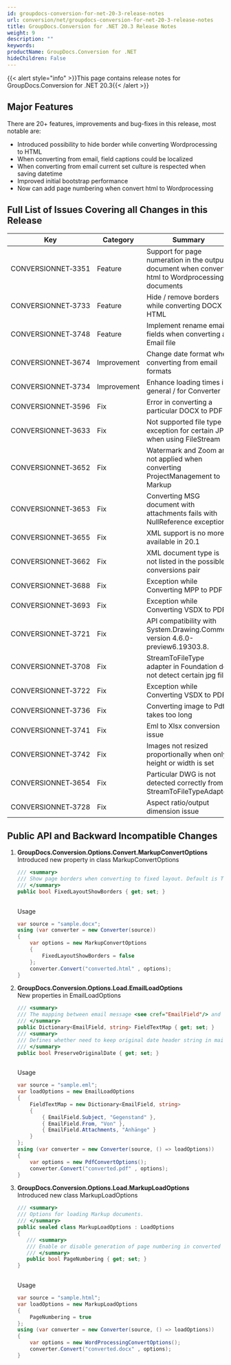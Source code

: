 ```yaml
---
id: groupdocs-conversion-for-net-20-3-release-notes
url: conversion/net/groupdocs-conversion-for-net-20-3-release-notes
title: GroupDocs.Conversion for .NET 20.3 Release Notes
weight: 9
description: ""
keywords: 
productName: GroupDocs.Conversion for .NET
hideChildren: False
---
```

{{< alert style="info" >}}This page contains release notes for GroupDocs.Conversion for .NET 20.3{{< /alert >}}

## Major Features

There are 20+ features, improvements and bug-fixes in this release, most notable are:

*   Introduced possibility to hide border while converting Wordprocessing to HTML
*   When converting from email, field captions could be localized
*   When converting from email current set culture is respected when saving datetime
*   Improved initial bootstrap performance 
*   Now can add page numbering when convert html to Wordprocessing 

## Full List of Issues Covering all Changes in this Release

| Key | Category | Summary |
| --- | --- | --- |
| CONVERSIONNET&#8209;3351 | Feature | Support for page numeration in the output document when convert html to Wordprocessing documents |
| CONVERSIONNET&#8209;3733 | Feature | Hide / remove borders while converting DOCX to HTML |
| CONVERSIONNET&#8209;3748 | Feature | Implement rename email fields when converting an Email file |
| CONVERSIONNET&#8209;3674 | Improvement | Change date format when converting from email formats |
| CONVERSIONNET&#8209;3734 | Improvement | Enhance loading times in general / for Converter |
| CONVERSIONNET&#8209;3596 | Fix | Error in converting a particular DOCX to PDF |
| CONVERSIONNET&#8209;3633 | Fix | Not supported file type exception for certain JPG when using FileStream |
| CONVERSIONNET&#8209;3652 | Fix | Watermark and Zoom are not applied when converting ProjectManagement to Markup |
| CONVERSIONNET&#8209;3653 | Fix | Converting MSG document with attachments fails with NullReference exception |
| CONVERSIONNET&#8209;3655 | Fix | XML support is no more available in 20.1 |
| CONVERSIONNET&#8209;3662 | Fix | XML document type is not listed in the possible conversions pair |
| CONVERSIONNET&#8209;3688 | Fix | Exception while Converting MPP to PDF |
| CONVERSIONNET&#8209;3693 | Fix | Exception while Converting VSDX to PDF |
| CONVERSIONNET&#8209;3721 | Fix | API compatibility with System.Drawing.Common version 4.6.0-preview6.19303.8. |
| CONVERSIONNET&#8209;3708 | Fix | StreamToFileType adapter in Foundation do not detect certain jpg file |
| CONVERSIONNET&#8209;3722 | Fix | Exception while Converting VSDX to PDF |
| CONVERSIONNET&#8209;3736 | Fix | Converting image to Pdf takes too long |
| CONVERSIONNET&#8209;3741 | Fix | Eml to Xlsx conversion issue |
| CONVERSIONNET&#8209;3742 | Fix | Images not resized proportionally when only height or width is set |
| CONVERSIONNET&#8209;3654 | Fix | Particular DWG is not detected correctly from StreamToFileTypeAdapter |
| CONVERSIONNET&#8209;3728 | Fix | Aspect ratio/output dimension issue  |

## Public API and Backward Incompatible Changes

1.  **GroupDocs.Conversion.Options.Convert.MarkupConvertOptions**  
    Introduced new property in class MarkupConvertOptions
    
    ```csharp
    /// <summary>
    /// Show page borders when converting to fixed layout. Default is True.
    /// </summary>
    public bool FixedLayoutShowBorders { get; set; }
     
    ```
    
    Usage
    
    ```csharp
    var source = "sample.docx";
    using (var converter = new Converter(source))
    {
        var options = new MarkupConvertOptions
        {
            FixedLayoutShowBorders = false
        };
        converter.Convert("converted.html" , options);
    }
    ```
    
2.  **GroupDocs.Conversion.Options.Load.EmailLoadOptions**  
    New properties in EmailLoadOptions
    
    ```csharp
    /// <summary>
    /// The mapping between email message <see cref="EmailField"/> and field text representation
    /// </summary>
    public Dictionary<EmailField, string> FieldTextMap { get; set; }
    /// <summary>
    /// Defines whether need to keep original date header string in mail message when saving or not (Default value is true) 
    /// </summary>
    public bool PreserveOriginalDate { get; set; }
     
    ```
    
    Usage
    
    ```csharp
    var source = "sample.eml";
    var loadOptions = new EmailLoadOptions
    {
        FieldTextMap = new Dictionary<EmailField, string>
        {
            { EmailField.Subject, "Gegenstand" },
            { EmailField.From, "Von" },
            { EmailField.Attachments, "Anhänge" }
        }
    };
    using (var converter = new Converter(source, () => loadOptions))
    {
        var options = new PdfConvertOptions();
        converter.Convert("converted.pdf" , options);
    }
    ```
    
3.  **GroupDocs.Conversion.Options.Load.MarkupLoadOptions**  
    Introduced new class MarkupLoadOptions
    
    ```csharp
    /// <summary>
    /// Options for loading Markup documents.
    /// </summary>
    public sealed class MarkupLoadOptions : LoadOptions
    {
       /// <summary>
       /// Enable or disable generation of page numbering in converted document. Default: false
       /// </summary>
       public bool PageNumbering { get; set; }
    }
     
    ```
    
    Usage
    
    ```csharp
    var source = "sample.html";
    var loadOptions = new MarkupLoadOptions
    {
        PageNumbering = true
    };
    using (var converter = new Converter(source, () => loadOptions))
    {
        var options = new WordProcessingConvertOptions();
        converter.Convert("converted.docx" , options);
    }
    ```
